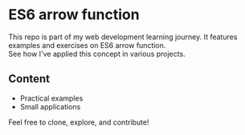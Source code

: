 # ES6 arrow function  
This repo is part of my web development learning journey. It features examples and exercises on ES6 arrow function.   
See how I've applied this concept in various projects.  
## Content 
- Practical examples 
- Small applications  

Feel free to clone, explore, and contribute!

